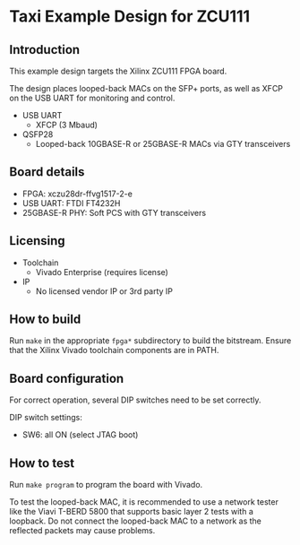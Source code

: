 # Taxi Example Design for ZCU111

## Introduction

This example design targets the Xilinx ZCU111 FPGA board.

The design places looped-back MACs on the SFP+ ports, as well as XFCP on the USB UART for monitoring and control.

*  USB UART
    *  XFCP (3 Mbaud)
*  QSFP28
    *  Looped-back 10GBASE-R or 25GBASE-R MACs via GTY transceivers

## Board details

*  FPGA: xczu28dr-ffvg1517-2-e
*  USB UART: FTDI FT4232H
*  25GBASE-R PHY: Soft PCS with GTY transceivers

## Licensing

*  Toolchain
    *  Vivado Enterprise (requires license)
*  IP
    *  No licensed vendor IP or 3rd party IP

## How to build

Run `make` in the appropriate `fpga*` subdirectory to build the bitstream.  Ensure that the Xilinx Vivado toolchain components are in PATH.

## Board configuration

For correct operation, several DIP switches need to be set correctly.

DIP switch settings:

*  SW6: all ON (select JTAG boot)

## How to test

Run `make program` to program the board with Vivado.

To test the looped-back MAC, it is recommended to use a network tester like the Viavi T-BERD 5800 that supports basic layer 2 tests with a loopback.  Do not connect the looped-back MAC to a network as the reflected packets may cause problems.

